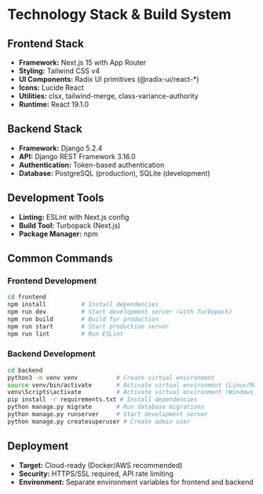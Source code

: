 # Technology Stack & Build System

## Frontend Stack
- **Framework:** Next.js 15 with App Router
- **Styling:** Tailwind CSS v4
- **UI Components:** Radix UI primitives (@radix-ui/react-*)
- **Icons:** Lucide React
- **Utilities:** clsx, tailwind-merge, class-variance-authority
- **Runtime:** React 19.1.0

## Backend Stack
- **Framework:** Django 5.2.4
- **API:** Django REST Framework 3.16.0
- **Authentication:** Token-based authentication
- **Database:** PostgreSQL (production), SQLite (development)

## Development Tools
- **Linting:** ESLint with Next.js config
- **Build Tool:** Turbopack (Next.js)
- **Package Manager:** npm

## Common Commands

### Frontend Development
```bash
cd frontend
npm install          # Install dependencies
npm run dev          # Start development server (with Turbopack)
npm run build        # Build for production
npm run start        # Start production server
npm run lint         # Run ESLint
```

### Backend Development
```bash
cd backend
python3 -m venv venv           # Create virtual environment
source venv/bin/activate       # Activate virtual environment (Linux/Mac)
venv\Scripts\activate          # Activate virtual environment (Windows)
pip install -r requirements.txt # Install dependencies
python manage.py migrate       # Run database migrations
python manage.py runserver     # Start development server
python manage.py createsuperuser # Create admin user
```

## Deployment
- **Target:** Cloud-ready (Docker/AWS recommended)
- **Security:** HTTPS/SSL required, API rate limiting
- **Environment:** Separate environment variables for frontend and backend